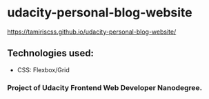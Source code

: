 # udacity-personal-blog-website
https://tamiriscss.github.io/udacity-personal-blog-website/

## Technologies used:
* CSS: Flexbox/Grid

### Project of Udacity Frontend Web Developer Nanodegree.

